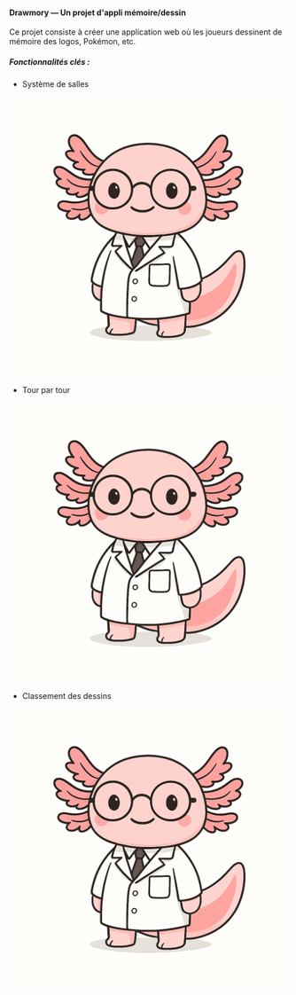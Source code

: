 #### Drawmory — Un projet d'appli mémoire/dessin

Ce projet consiste à créer une application web où les joueurs dessinent de mémoire des logos, Pokémon, etc.

##### Fonctionnalités clés :
- Système de salles

![Image 1](/assets/images/about-photo.png)

- Tour par tour

![Image 1](/assets/images/about-photo.png)

- Classement des dessins

![Image 1](/assets/images/about-photo.png)
